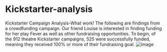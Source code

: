 # Kickstarter-analysis
Kickstarter Campaign Analysis-What work!
The following are findings from a crowdfunding campaign. Our friend Louise is interested in finding funding for her play Fever as well as other fundraising opportunities. To begin, of the 912 theatre Kickstarter campaigns, 525 were successfully funded, meaning they received 100% or more of their fundraising goal.
![image](https://user-images.githubusercontent.com/80069183/110976570-ad095d00-8326-11eb-804e-6d304cfb394c.png=250X250)





